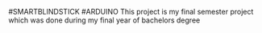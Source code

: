 #SMARTBLINDSTICK
#ARDUINO
This project is my final semester project which was done during my final year of bachelors degree
